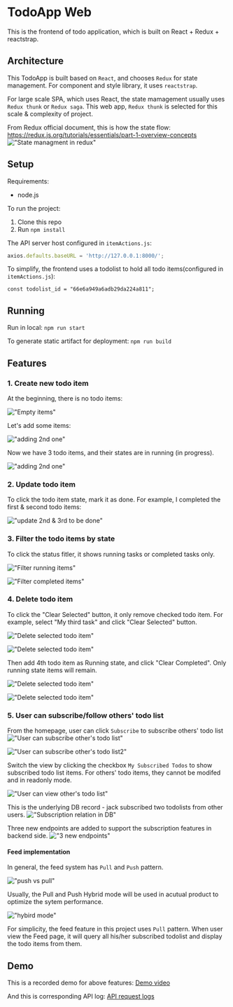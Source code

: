 # TodoApp Web

This is the frontend of todo application, which is built on React + Redux + reactstrap.

## Architecture
This TodoApp is built based on `React`, and chooses `Redux` for state management. For component and style library, it uses `reactstrap`.

For large scale SPA, which uses React, the state mamagement usually uses `Redux thunk` or `Redux saga`. This web app, `Redux thunk` is selected for this scale & complexity of project.

From Redux official document, this is how the state flow:
https://redux.js.org/tutorials/essentials/part-1-overview-concepts
 !["State managment in redux"](assets/redux.gif)

## Setup

Requirements:
* node.js

To run the project:
1. Clone this repo
2. Run `npm install`

The API server host configured in `itemActions.js`:
```js
axios.defaults.baseURL = 'http://127.0.0.1:8000/';
```

To simplify, the frontend uses a todolist to hold all todo items(configured in `itemActions.js`):
```
const todolist_id = "66e6a949a6adb29da224a811";
```

## Running 

Run in local:
`npm run start`

To generate static artifact for deployment:
 `npm run build`

## Features

### 1. Create new todo item
At the beginning, there is no todo items:

!["Empty items"](assets/1-Empty_todo_items.png)

Let's add some items:

!["adding 2nd one"](assets/2-Add_todoitems.png)

Now we have 3 todo items, and their states are in running (in progress).

!["adding 2nd one"](assets/3-Add_3todoitems.png)

### 2. Update todo item
To click the todo item state, mark it as done. For example, I completed the first & second todo items:

!["update 2nd & 3rd to be done"](assets/4-Update_todoitems.png)

### 3. Filter the todo items by state
To click the status fitler, it shows running tasks or completed tasks only.

!["Filter running items"](assets/5-Filter1.png)

!["Filter completed items"](assets/5-Filter2.png)

### 4. Delete todo item
To click the "Clear Selected" button, it only remove checked todo item. For example, select "My third task" and click "Clear Selected" button.

!["Delete selected todo item"](assets/6-Delete_selected.png)

!["Delete selected todo item"](assets/6-Delete_selected2.png)

Then add 4th todo item as Running state, and click "Clear Completed". Only running state items will remain.

!["Delete selected todo item"](assets/6-Delete_completed.png)

!["Delete selected todo item"](assets/6-Delete_completed2.png)

### 5. User can subscribe/follow others' todo list

From the homepage, user can click `Subscribe` to subscribe others' todo list
!["User can subscribe other's todo list"](assets/7-subscribe1.png)

!["User can subscribe other's todo list2"](assets/7-subscribe2.png)

Switch the view by clicking the checkbox `My Subscribed Todos` to show subscribed todo list items. For others' todo items, they cannot be modifed and in readonly mode.

!["User can view other's todo list"](assets/7-subscribe3.png)

This is the underlying DB record - jack subscribed two todolists from other users.
!["Subscription relation in DB"](assets/7-subscribe4.png)

Three new endpoints are added to support the subscription features in backend side.
!["3 new endpoints"](assets/7-subscribe5.png)

#### Feed implementation

In general, the feed system has `Pull` and `Push` pattern.

!["push vs pull"](assets/7-subscribe6.png)

Usually, the Pull and Push Hybrid mode will be used in acutual product to optimize the sytem performance. 

!["hybird mode"](assets/7-subscribe7.png)

For simplicity, the feed feature in this project uses `Pull` pattern. When user view the Feed page, it will query all his/her subscribed todolist and display the todo items from them.


## Demo

This is a recorded demo for above features:
[Demo video](assets/7-demo.mp4)

And this is corresponding API log:
[API request logs](assets/7-api_logs)
